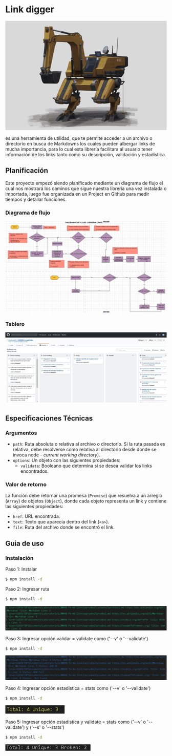 # Link digger

![LinkDigger](./img/excavator.jpg)

es una herramienta de utilidad, que te permite acceder a un archivo o directorio 
en busca de Markdowns los cuales pueden albergar links de mucha importancia, para
lo cual esta librería facilitara al usuario tener información de los links tanto 
como su descripción, validación y estadística.

## Planificación

Este proyecto empezó siendo planificado mediante un diagrama de flujo el cual 
nos mostrará los caminos que sigue nuestra librería una vez instalada o importada,
luego fue organizada en un Project en Github para medir tiempos y detallar funciones. 

### Diagrama de flujo

![Diagrama](./img/diagrama.jpg)

### Tablero

![Project](./img/project.jpg)

## Especificaciones Técnicas

### Argumentos

- `path`: Ruta absoluta o relativa al archivo o directorio. Si la ruta pasada es
  relativa, debe resolverse como relativa al directorio desde donde se invoca
  node - _current working directory_).
- `options`: Un objeto con las siguientes propiedades:
  * `validate`: Booleano que determina si se desea validar los links
    encontrados.

### Valor de retorno

La función debe retornar una promesa (`Promise`) que resuelva a un arreglo
(`Array`) de objetos (`Object`), donde cada objeto representa un link y contiene
las siguientes propiedades:

- `href`: URL encontrada.
- `text`: Texto que aparecía dentro del link (`<a>`).
- `file`: Ruta del archivo donde se encontró el link.

## Guia de uso

### Instalación

Paso 1: Instalar

```sh
$ npm install -d
```

Paso 2: Ingresar ruta

```sh
$ npm install -d
```

![Route](./img/route.jpg)

Paso 3: Ingresar opción validar = validate como ('--v' o '--validate')

```sh
$ npm install -d
```

![Validate](./img/validate.jpg)

Paso 4: Ingresar opción estadistica = stats como ('--v' o '--validate')

```sh
$ npm install -d
```

![Stats](./img/estadistica.jpg)

Paso 5: Ingresar opción estadistica y validate = stats como ('--v' o '--validate') y ('--s' o '--stats')

```sh
$ npm install -d
```

![Validate and Stats](./img/validateStats.jpg)

